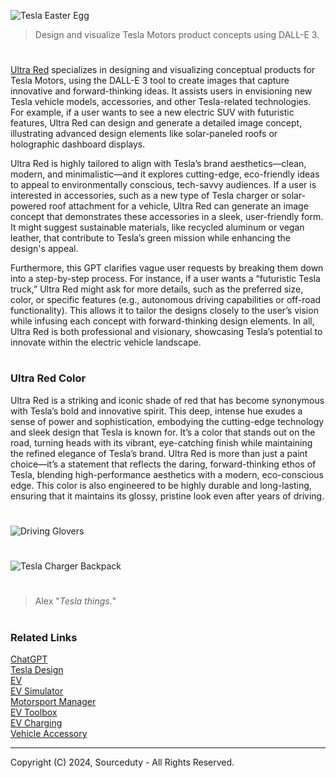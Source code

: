 ![Tesla Easter Egg](https://github.com/user-attachments/assets/957ca005-9173-4dec-b823-c3b27a6bc495)

> Design and visualize Tesla Motors product concepts using DALL-E 3.

#

[Ultra Red](https://chatgpt.com/g/g-XlkhdiiyT-ultra-red) specializes in designing and visualizing conceptual products for Tesla Motors, using the DALL-E 3 tool to create images that capture innovative and forward-thinking ideas. It assists users in envisioning new Tesla vehicle models, accessories, and other Tesla-related technologies. For example, if a user wants to see a new electric SUV with futuristic features, Ultra Red can design and generate a detailed image concept, illustrating advanced design elements like solar-paneled roofs or holographic dashboard displays.

Ultra Red is highly tailored to align with Tesla’s brand aesthetics—clean, modern, and minimalistic—and it explores cutting-edge, eco-friendly ideas to appeal to environmentally conscious, tech-savvy audiences. If a user is interested in accessories, such as a new type of Tesla charger or solar-powered roof attachment for a vehicle, Ultra Red can generate an image concept that demonstrates these accessories in a sleek, user-friendly form. It might suggest sustainable materials, like recycled aluminum or vegan leather, that contribute to Tesla’s green mission while enhancing the design's appeal.

Furthermore, this GPT clarifies vague user requests by breaking them down into a step-by-step process. For instance, if a user wants a “futuristic Tesla truck,” Ultra Red might ask for more details, such as the preferred size, color, or specific features (e.g., autonomous driving capabilities or off-road functionality). This allows it to tailor the designs closely to the user’s vision while infusing each concept with forward-thinking design elements. In all, Ultra Red is both professional and visionary, showcasing Tesla’s potential to innovate within the electric vehicle landscape.

#
### Ultra Red Color

Ultra Red is a striking and iconic shade of red that has become synonymous with Tesla’s bold and innovative spirit. This deep, intense hue exudes a sense of power and sophistication, embodying the cutting-edge technology and sleek design that Tesla is known for. It’s a color that stands out on the road, turning heads with its vibrant, eye-catching finish while maintaining the refined elegance of Tesla’s brand. Ultra Red is more than just a paint choice—it’s a statement that reflects the daring, forward-thinking ethos of Tesla, blending high-performance aesthetics with a modern, eco-conscious edge. This color is also engineered to be highly durable and long-lasting, ensuring that it maintains its glossy, pristine look even after years of driving.

#
![Driving Glovers](https://github.com/user-attachments/assets/d411c3e3-b463-4d72-ad79-899619af426d)
#
![Tesla Charger Backpack](https://github.com/user-attachments/assets/639d8702-3911-4598-a8b8-f3c234403428)

#
> Alex "*Tesla things.*"

#
### Related Links

[ChatGPT](https://github.com/sourceduty/ChatGPT)
<br>
[Tesla Design](https://github.com/sourceduty/Tesla_Design)
<br>
[EV](https://github.com/sourceduty/EV)
<br>
[EV Simulator](https://github.com/sourceduty/EV_Simulator)
<br>
[Motorsport Manager](https://github.com/sourceduty/Motorsport_Manager)
<br>
[EV Toolbox](https://github.com/sourceduty/EV_Toolbox)
<br>
[EV Charging](https://github.com/sourceduty/EV_Charging)
<br>
[Vehicle Accessory](https://github.com/sourceduty/Vehicle_Accessory)

***
Copyright (C) 2024, Sourceduty - All Rights Reserved.
